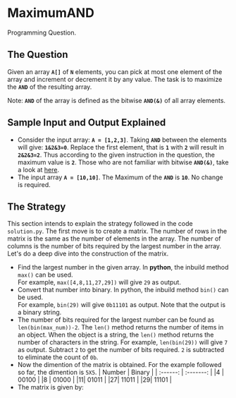 # MaximumAND
Programming Question.

## The Question
Given an array **`A[]`** of **`N`** elements, you can pick at most one element of the array and increment or decrement it by any value. The task is to maximize the **`AND`** of the resulting array.

Note: **`AND`** of the array is defined as the bitwise **`AND(&)`** of all array elements.

## Sample Input and Output Explained

- Consider the input array: **`A = [1,2,3]`**. Taking **`AND`** between the elements will give: **`1&2&3=0`**. Replace the first element, that is **`1`** with **`2`** will result in **`2&2&3=2`**. Thus according to the given instruction in the question, the maximum value is **`2`**. Those who are not familiar with bitwise **`AND(&)`**, take a look at [here](https://www.geeksforgeeks.org/python-bitwise-operators/).
- The input array **`A = [10,10]`**. The Maximum of the **`AND`** is **`10`**. No change is required.

## The Strategy

This section intends to explain the strategy followed in the code `solution.py`. The first move is to create a matrix. The number of rows in the matrix is the same as the number of elements in the array. The number of columns is the number of bits required by the largest number in the array. Let's do a deep dive into the construction of the matrix.

- Find the largest number in the given array. In **python**, the inbuild method `max()` can be used.<br>
  For example, `max([4,8,11,27,29])` will give `29` as output.
- Convert that number into binary. In python, the inbuild method  `bin()` can be used.<br>
  For example, `bin(29)` will give `0b11101` as output. Note that the output is a binary string.
- The number of bits required for the largest number can be found as `len(bin(max_num))-2`. The `len()` method returns the number of items in an object. When the object is a string, the `len()` method returns the number of characters in the string.
For example, `len(bin(29))` will give `7` as output. Subtract `2` to get the number of bits required. `2` is subtracted to eliminate the count of `0b`.
- Now the dimention of the matrix is obtained. For the example followed so far, the dimention is `5X5`.
    | Number | Binary |
    | :------: | :-------: |
    |4 | 00100 |
    |8 | 01000 |
    |11| 01011 | 
    |27| 11011 |
    |29| 11101 |
- The matrix is given by:<br>
  
